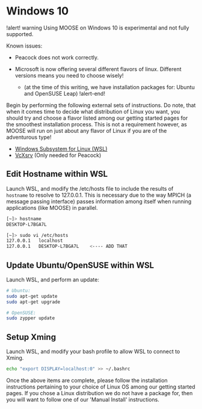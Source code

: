 # Windows 10

!alert! warning
Using MOOSE on Windows 10 is experimental and not fully supported.

Known issues:

- Peacock does not work correctly.
- Microsoft is now offering several different flavors of linux. Different versions means you need to choose wisely!

  - (at the time of this writing, we have installation packages for: Ubuntu and OpenSUSE Leap)
!alert-end!

Begin by performing the following external sets of instructions. Do note, that when it comes time to decide what distribution of Linux you want, you should try and choose a flavor listed among our getting started pages for the smoothest installation process. This is not a requirement however, as MOOSE will run on just about any flavor of Linux if you are of the adventurous type!

- [Windows Subsystem for Linux (WSL)](https://msdn.microsoft.com/en-us/commandline/wsl/install_guide)
- [VcXsrv](https://sourceforge.net/projects/vcxsrv/reviews/) (Only needed for Peacock)

## Edit Hostname within WSL

Launch WSL, and modify the /etc/hosts file to include the results of `hostname` to resolve to 127.0.0.1. This is necessary due to the way
MPICH (a message passing interface) passes information among itself when running applications (like MOOSE) in parallel.

```bash
[~]> hostname
DESKTOP-L7BGA7L

[~]> sudo vi /etc/hosts
127.0.0.1   localhost
127.0.0.1   DESKTOP-L7BGA7L    <---- ADD THAT
```

## Update Ubuntu/OpenSUSE within WSL

Launch WSL, and perform an update:

```bash
# Ubuntu:
sudo apt-get update
sudo apt-get upgrade

# OpenSUSE:
sudo zypper update
```

## Setup Xming

Launch WSL, and modify your bash profile to allow WSL to connect to Xming.

```bash
echo "export DISPLAY=localhost:0" >> ~/.bashrc
```

Once the above items are complete, please follow the installation instructions pertaining to your choice of Linux OS among our getting started pages. If you chose a Linux distribution we do not have a package for, then you will want to follow one of our 'Manual Install' instructions.
